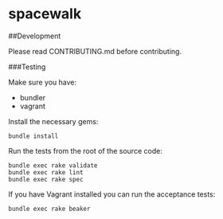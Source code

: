 # spacewalk

##Development

Please read CONTRIBUTING.md before contributing.

###Testing

Make sure you have:

* bundler
* vagrant

Install the necessary gems:

    bundle install

Run the tests from the root of the source code:

    bundle exec rake validate
    bundle exec rake lint
    bundle exec rake spec

If you have Vagrant installed you can run the acceptance tests:

    bundle exec rake beaker
